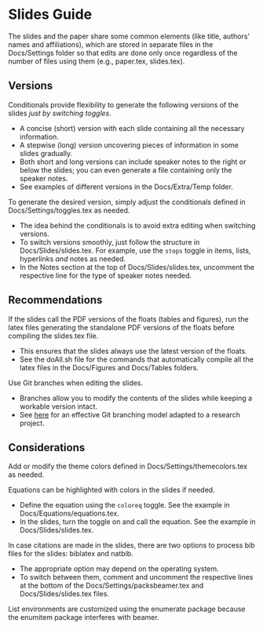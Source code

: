 # Slides Guide

The slides and the paper share some common elements (like title, authors' names and affiliations), which are stored in separate files in the Docs/Settings folder so that edits are done only once regardless of the number of files using them (e.g., paper.tex, slides.tex).


## Versions
Conditionals provide flexibility to generate the following versions of the slides *just by switching toggles*.
- A concise (short) version with each slide containing all the necessary information.
- A stepwise (long) version uncovering pieces of information in some slides gradually.
- Both short and long versions can include speaker notes to the right or below the slides; you can even generate a file containing only the speaker notes.
- See examples of different versions in the Docs/Extra/Temp folder.

To generate the desired version, simply adjust the conditionals defined in Docs/Settings/toggles.tex as needed.
- The idea behind the conditionals is to avoid extra editing when switching versions.
- To switch versions smoothly, just follow the structure in Docs/Slides/slides.tex. For example, use the `stops` toggle in items, lists, hyperlinks *and* notes as needed.
- In the Notes section at the top of Docs/Slides/slides.tex, uncomment the respective line for the type of speaker notes needed.


## Recommendations
If the slides call the PDF versions of the floats (tables and figures), run the latex files generating the standalone PDF versions of the floats before compiling the slides.tex file.
- This ensures that the slides always use the latest version of the floats.
- See the doAll.sh file for the commands that automatically compile all the latex files in the Docs/Figures and Docs/Tables folders.

Use Git branches when editing the slides.
- Branches allow you to modify the contents of the slides while keeping a workable version intact.
- See [here](https://github.com/pavelsolis/Git-GitHub-Primer#driessens-branching-model) for an effective Git branching model adapted to a research project.


## Considerations
Add or modify the theme colors defined in Docs/Settings/themecolors.tex as needed.

Equations can be highlighted with colors in the slides if needed.
- Define the equation using the `coloreq` toggle. See the example in Docs/Equations/equations.tex.
- In the slides, turn the toggle on and call the equation. See the example in Docs/Slides/slides.tex.

In case citations are made in the slides, there are two options to process bib files for the slides: biblatex and natbib.
- The appropriate option may depend on the operating system.
- To switch between them, comment and uncomment the respective lines at the bottom of the Docs/Settings/packsbeamer.tex and Docs/Slides/slides.tex files.

List environments are customized using the enumerate package because the enumitem package interferes with beamer.